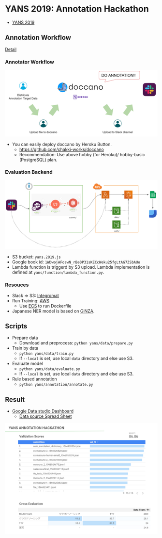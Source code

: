 # YANS 2019: Annotation Hackathon

* [YANS 2019](http://yans.anlp.jp/entry/yans2019)

## Annotation Workflow

[Detail](https://docs.google.com/presentation/d/1x-hiXatyyRXEfnjiZU3S4zLdzCYT9XMNzq5wjtbxU58/edit#slide=id.p)

### Annotator Workflow

![annotator workflow](./images/annotation_workflow.png)

* You can easily deploy doccano by Heroku Button.
  * https://github.com/chakki-works/doccano
  * Recommendation: Use above hobby (for Heroku)/ hobby-basic (PostgreSQL) plan.

### Evaluation Backend

![annotator workflow](./images/backend_workflow.png)

* S3 bucket: `yans.2019.js`
* Google book id: `1WDwojAFoswN_rBe0P31sKECcWeku25fgLtAG7ZSbAUo`
* Lambda function is triggerd by S3 upload. Lambda implementation is defined at `yans/function/lambda_function.py`.

### Resouces

* Slack => S3: [Integromat](https://www.integromat.com)
* Run Training: [AWS](https://console.aws.amazon.com/console)
  * Use [ECS](https://aws.amazon.com/jp/ecs/features/) to run Dockerfile
* Japanese NER model is based on [GiNZA](https://github.com/megagonlabs/ginza).

## Scripts

* Prepare data
  * Download and preprocess: `python yans/data/prepare.py`
* Train by data
  * `python yans/data/train.py`
  * If `--local` is set, use local `data` directory and else use S3.
* Evaluate model
  * `python yans/data/evaluate.py`
  * If `--local` is set, use local `data` directory and else use S3.
* Rule based annotation
  * `python yans/annotation/annotate.py`

## Result

* [Google Data studio Dashboard](https://datastudio.google.com/u/0/reporting/1nrzE6eXPYiT_fz4dYwp6W1QLcz6iUUKG/page/WgVy)
  * [Data source Spread Sheet](https://docs.google.com/spreadsheets/d/1WDwojAFoswN_rBe0P31sKECcWeku25fgLtAG7ZSbAUo/edit#gid=0)

![result.png](/images/result.png)
